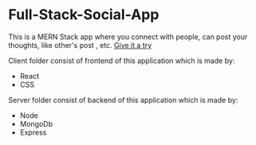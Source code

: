 
# Full-Stack-Social-App

This is a MERN Stack app where you connect with people, can post your thoughts, like other's post , etc.
[Give it a try](https://my-social-app-client.vercel.app/#/)

Client folder consist of frontend of this application which is made by:
* React
* CSS

Server folder consist of backend of this application which is made by:

* Node
* MongoDb
* Express
